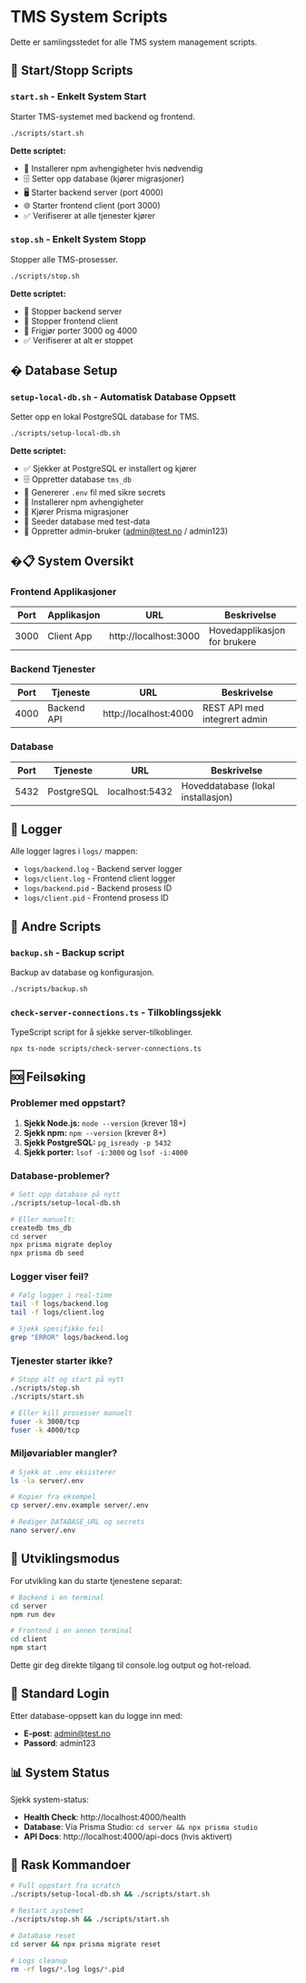# TMS System Scripts

Dette er samlingsstedet for alle TMS system management scripts.

## 🚀 Start/Stopp Scripts

### `start.sh` - Enkelt System Start
Starter TMS-systemet med backend og frontend.

```bash
./scripts/start.sh
```

**Dette scriptet:**
- 🔧 Installerer npm avhengigheter hvis nødvendig
- 🗄️ Setter opp database (kjører migrasjoner)
- 🖥️ Starter backend server (port 4000)
- 🌐 Starter frontend client (port 3000)
- ✅ Verifiserer at alle tjenester kjører

### `stop.sh` - Enkelt System Stopp
Stopper alle TMS-prosesser.

```bash
./scripts/stop.sh
```

**Dette scriptet:**
- 🛑 Stopper backend server
- 🛑 Stopper frontend client
- 🔌 Frigjør porter 3000 og 4000
- ✅ Verifiserer at alt er stoppet

## �️ Database Setup

### `setup-local-db.sh` - Automatisk Database Oppsett
Setter opp en lokal PostgreSQL database for TMS.

```bash
./scripts/setup-local-db.sh
```

**Dette scriptet:**
- ✅ Sjekker at PostgreSQL er installert og kjører
- 🗄️ Oppretter database `tms_db`
- 📝 Genererer `.env` fil med sikre secrets
- 🔧 Installerer npm avhengigheter
- 🔄 Kjører Prisma migrasjoner
- 🌱 Seeder database med test-data
- 👤 Oppretter admin-bruker (admin@test.no / admin123)

## �📋 System Oversikt

### Frontend Applikasjoner
| Port | Applikasjon | URL | Beskrivelse |
|------|-------------|-----|-------------|
| 3000 | Client App | http://localhost:3000 | Hovedapplikasjon for brukere |

### Backend Tjenester
| Port | Tjeneste | URL | Beskrivelse |
|------|----------|-----|-------------|
| 4000 | Backend API | http://localhost:4000 | REST API med integrert admin |

### Database
| Port | Tjeneste | URL | Beskrivelse |
|------|----------|-----|-------------|
| 5432 | PostgreSQL | localhost:5432 | Hoveddatabase (lokal installasjon) |

## 📝 Logger

Alle logger lagres i `logs/` mappen:
- `logs/backend.log` - Backend server logger
- `logs/client.log` - Frontend client logger
- `logs/backend.pid` - Backend prosess ID
- `logs/client.pid` - Frontend prosess ID

## 🔧 Andre Scripts

### `backup.sh` - Backup script
Backup av database og konfigurasjon.

```bash
./scripts/backup.sh
```

### `check-server-connections.ts` - Tilkoblingssjekk
TypeScript script for å sjekke server-tilkoblinger.

```bash
npx ts-node scripts/check-server-connections.ts
```

## 🆘 Feilsøking

### Problemer med oppstart?

1. **Sjekk Node.js:** `node --version` (krever 18+)
2. **Sjekk npm:** `npm --version` (krever 8+)
3. **Sjekk PostgreSQL:** `pg_isready -p 5432`
4. **Sjekk porter:** `lsof -i:3000` og `lsof -i:4000`

### Database-problemer?

```bash
# Sett opp database på nytt
./scripts/setup-local-db.sh

# Eller manuelt:
createdb tms_db
cd server
npx prisma migrate deploy
npx prisma db seed
```

### Logger viser feil?

```bash
# Følg logger i real-time
tail -f logs/backend.log
tail -f logs/client.log

# Sjekk spesifikke feil
grep "ERROR" logs/backend.log
```

### Tjenester starter ikke?

```bash
# Stopp alt og start på nytt
./scripts/stop.sh
./scripts/start.sh

# Eller kill prosesser manuelt
fuser -k 3000/tcp
fuser -k 4000/tcp
```

### Miljøvariabler mangler?

```bash
# Sjekk at .env eksisterer
ls -la server/.env

# Kopier fra eksempel
cp server/.env.example server/.env

# Rediger DATABASE_URL og secrets
nano server/.env
```

## 🎯 Utviklingsmodus

For utvikling kan du starte tjenestene separat:

```bash
# Backend i en terminal
cd server
npm run dev

# Frontend i en annen terminal
cd client  
npm start
```

Dette gir deg direkte tilgang til console.log output og hot-reload.

## 🔑 Standard Login

Etter database-oppsett kan du logge inn med:
- **E-post**: admin@test.no
- **Passord**: admin123

## 📊 System Status

Sjekk system-status:
- **Health Check**: http://localhost:4000/health
- **Database**: Via Prisma Studio: `cd server && npx prisma studio`
- **API Docs**: http://localhost:4000/api-docs (hvis aktivert)

## 🚀 Rask Kommandoer

```bash
# Full oppstart fra scratch
./scripts/setup-local-db.sh && ./scripts/start.sh

# Restart systemet
./scripts/stop.sh && ./scripts/start.sh

# Database reset
cd server && npx prisma migrate reset

# Logs cleanup
rm -rf logs/*.log logs/*.pid
``` 
